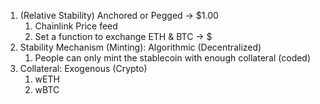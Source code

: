 1. (Relative Stability) Anchored or Pegged -> $1.00
   1. Chainlink Price feed
   2. Set a function to exchange ETH & BTC -> $
2. Stability Mechanism (Minting): Algorithmic (Decentralized)
   1. People can only mint the stablecoin with enough collateral (coded)
3. Collateral: Exogenous (Crypto)
   1. wETH
   2. wBTC
   
